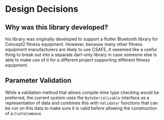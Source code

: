 
# Design Decisions

## Why was this library developed?

his library was originally developed to support a flutter Bluetooth library for Concept2 fitness equipment. However, because many other fitness equipment manufacturers are likely to use CSAFE, it seeemed like a useful thing to break out into a separate dart-only library in case someone else is able to make use of it for a different project supporting different fitness equipment.



## Parameter Validation

While a validation method that allows compile-time type checking would be preferred, the current system uses the `ByteSerializable` interface as a representation of data and combines this with `Validator` functions that can be run on this data to make sure it is valid before allowing the construction of a `CsafeCommand`.

